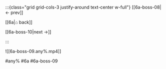 :::{class="grid grid-cols-3 justify-around text-center w-full"}
[[6a-boss-08|← prev]]

[[6a|⌂ back]]

[[6a-boss-10|next →]]

:::

![[6a-boss-09.any%.mp4]]

#any% #6a #6a-boss-09
